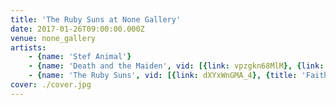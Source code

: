 ```yaml
---
title: 'The Ruby Suns at None Gallery'
date: 2017-01-26T09:00:00.000Z
venue: none_gallery
artists:
    - {name: 'Stef Animal'}
    - {name: 'Death and the Maiden', vid: [{link: vpzgkn68MlM}, {link: hd8Yfm1kKO4}]}
    - {name: 'The Ruby Suns', vid: [{link: dXYxWnGMA_4}, {title: 'Faith (George Michael cover)', link: 0gFULWI2uio}]}
cover: ./cover.jpg
---
```


